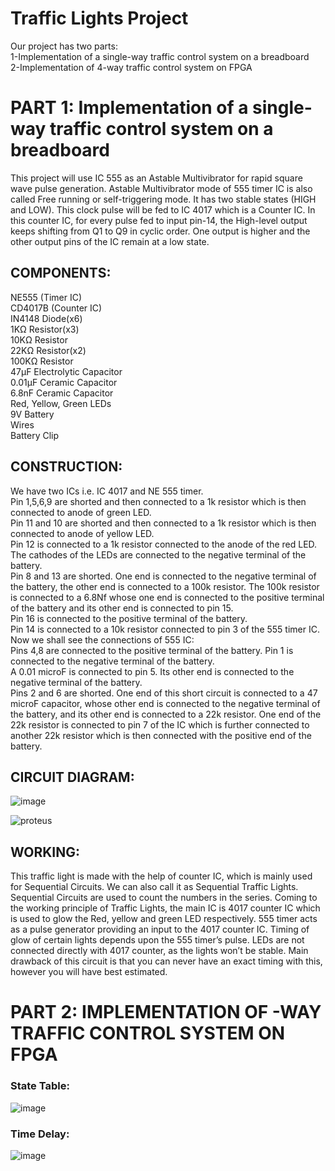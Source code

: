 # Traffic Lights Project
Our project has two parts:  
1-Implementation of a single-way traffic control system on a breadboard  
2-Implementation of 4-way traffic control system on FPGA

# PART 1: Implementation of a single-way traffic control system on a breadboard
This project will use IC 555 as an Astable Multivibrator for rapid square wave pulse generation. Astable Multivibrator mode of 555 timer IC is also called Free running or self-triggering mode. It has two stable states (HIGH and LOW). This clock pulse will be fed to IC 4017 which is a Counter IC. In this counter IC, for every pulse fed to input pin-14, the High-level output keeps shifting from Q1 to Q9 in cyclic order.
One output is higher and the other output pins of the IC remain at a low state.

## COMPONENTS:
NE555 (Timer IC)  
CD4017B (Counter IC)  
IN4148 Diode(x6)  
1KΩ Resistor(x3)  
10KΩ Resistor  
22KΩ Resistor(x2)  
100KΩ Resistor  
47µF Electrolytic Capacitor  
0.01µF Ceramic Capacitor  
6.8nF Ceramic Capacitor  
Red, Yellow, Green LEDs  
9V Battery  
Wires  
Battery Clip

## CONSTRUCTION:
We have two ICs i.e. IC 4017 and NE 555 timer.  
Pin 1,5,6,9 are shorted and then connected to a 1k resistor which is then connected to anode of green LED.   
Pin 11 and 10 are shorted and then connected to a 1k resistor which is then connected to anode of yellow LED.   
Pin 12 is connected to a 1k resistor connected to the anode of the red LED.  
The cathodes of the LEDs are connected to the negative terminal of the battery.  
Pin 8 and 13 are shorted. One end is connected to the negative terminal of the battery, the other end is connected to a 100k resistor. The 100k resistor is connected to a 6.8Nf whose one end is connected to the positive terminal of the battery and its other end is connected to pin 15.  
Pin 16 is connected to the positive terminal of the battery.  
Pin 14 is connected to a 10k resistor connected to pin 3 of the 555 timer IC.  
Now we shall see the connections of 555 IC:  
Pins 4,8 are connected to the positive terminal of the battery. Pin 1 is connected to the negative terminal of the battery.  
A 0.01 microF is connected to pin 5. Its other end is connected to the negative terminal of the battery.  
Pins 2 and 6 are shorted. One end of this short circuit is connected to a 47 microF capacitor, whose other end is connected to the negative terminal of the battery, and its other end is connected to a 22k resistor. One end of the 22k resistor is connected to pin 7 of the IC which is further connected to another 22k resistor which is then connected with the positive end of the battery.

## CIRCUIT DIAGRAM:
![image](https://github.com/izmanaveed/Traffic-Lights-DLD/assets/59065717/a43b1490-bad9-46ec-8799-fa8f90f09a5b)

![proteus](https://github.com/izmanaveed/Traffic-Lights-DLD/assets/59065717/e01c100b-01aa-4aff-bcf6-99f31cb9e77a)

## WORKING:
This traffic light is made with the help of counter IC, which is mainly used for Sequential Circuits. We can also call it as Sequential Traffic Lights. Sequential Circuits are used to count the numbers in the series. Coming to the working principle of Traffic Lights, the main IC is 4017 counter IC which is used to glow the Red, yellow and green LED respectively. 555 timer acts as a pulse generator providing an input to the 4017 counter IC. Timing of glow of certain lights depends upon the 555 timer’s pulse. LEDs are not connected directly with 4017 counter, as the lights won’t be stable. Main drawback of this circuit is that you can never have an exact timing with this, however you will have best estimated.


# PART 2: IMPLEMENTATION OF -WAY TRAFFIC CONTROL SYSTEM ON FPGA
### State Table:
![image](https://github.com/izmanaveed/Traffic-Lights-DLD/assets/59065717/734b8d83-709b-4cfe-8f72-f14eff195dad)
### Time Delay: 
![image](https://github.com/izmanaveed/Traffic-Lights-DLD/assets/59065717/f9a4a062-a064-4799-b713-919a26943eaf)



